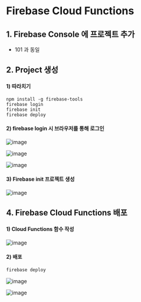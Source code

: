 # Firebase Cloud Functions

## 1. Firebase Console 에 프로젝트 추가

- 101 과 동일

## 2. Project 생성

#### 1) 따라치기
```
npm install -g firebase-tools
firebase login
firebase init
firebase deploy
```

#### 2) firebase login 시 브라우저를 통해 로그인

![image](https://user-images.githubusercontent.com/33514304/51135113-a08b3600-187c-11e9-98cb-a65ad3c5fadf.png)

![image](https://user-images.githubusercontent.com/33514304/51135120-a41ebd00-187c-11e9-8c4f-cd65e12c627b.png)

![image](https://user-images.githubusercontent.com/33514304/51135135-b13bac00-187c-11e9-8f55-eb1793912adc.png)

#### 3) Firebase init 프로젝트 생성

![image](https://user-images.githubusercontent.com/33514304/51137092-66706300-1881-11e9-9aee-147f392d0bcd.png)

## 4. Firebase Cloud Functions 배포

#### 1) Cloud Functions 함수 작성

![image](https://user-images.githubusercontent.com/33514304/51137605-455c4200-1882-11e9-8af3-23e001c7547b.png)


#### 2) 배포


```bash
firebase deploy
````

![image](https://user-images.githubusercontent.com/33514304/51137688-7ccaee80-1882-11e9-9f19-af51b52008ad.png)


![image](https://user-images.githubusercontent.com/33514304/51137669-6b81e200-1882-11e9-9523-7d2d5215ee92.png)

